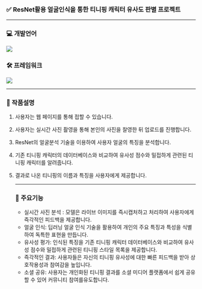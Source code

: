 ### ✅ ResNet활용 얼굴인식을 통한 티니핑 캐릭터 유사도 판별 프로젝트
***
### 💻 개발언어
<img src="https://skillicons.dev/icons?i=python,dcomponents&perline="/>

### 🛠️ 프레임워크
<img src="https://img.shields.io/badge/PyTorch-EE4C2C?style=for-the-badge&logo=PyTorch&logoColor=white">

***

### 📝 작품설명
1. 사용자는 웹 페이지를 통해 접할 수 있습니다.
2. 사용자는 실시간 사진 촬영을 통해 본인의 사진을 찰영한 뒤 업로드를 진행합니다.
3. ResNet의 얼굴분석 기술을 이용하여 사용자 얼굴의 특징을 분석합니다.
4. 기존 티니핑 캐릭터의 데이터베이스와 비교하여 유사성 점수와 밀접하게 관련된 티니핑 캐릭터를 알려줍니다.
5. 결과로 나온 티니핑의 이름과 특징을 사용자에게 제공합니다.

   ***

   ### 📌 주요기능
   - 실시간 사진 분석 : 모델은 라이브 이미지를 즉시캡처하고 처리하여 사용자에게 즉각적인 피드백을 제공합니다.
   - 얼굴 인식: 딥러닝 얼굴 인식 기술을 활용하여 개인의 주요 특징과 특성을 식별하여 독특한 표현을 만듭니다.
   - 유사성 평가: 인식된 특징을 기존 티니핑 캐릭터 데이터베이스와 비교하여 유사성 점수와 밀접하게 관련된 티니핑 스타일 목록을 제공합니다.
   - 즉각적인 결과: 사용자들은 자신의 티니핑 유사성에 대한 빠른 피드백을 받아 상호작용성과 참여감을 높입니다.
   - 소셜 공유: 사용자는 개인화된 티니핑 결과를 소셜 미디어 플랫폼에서 쉽게 공유할 수 있어 커뮤니티 참여를유도합니다.


